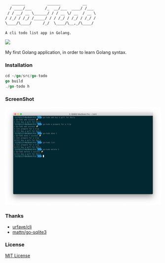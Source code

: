 ```text
   ______          ______          __    
  / ____/___      /_  __/___  ____/ /___ 
 / / __/ __ \______/ / / __ \/ __  / __ \
/ /_/ / /_/ /_____/ / / /_/ / /_/ / /_/ /
\____/\____/     /_/  \____/\__,_/\____/ 

A cli todo list app in Golang.
```
[![](https://img.shields.io/github/license/lijf93/go-todo.svg)](https://github.com/lijf93/go-todo/blob/master/LICENSE)

My first Golang application, in order to learn Golang syntax.

### Installation
```go
cd ~/go/src/go-todo
go build
./go-todo h
```

### ScreenShot
![gotodo](https://github.com/lijf93/go-todo/blob/master/screenshot/gotodo-screenshot.png)

### Thanks
* [urfave/cli](https://github.com/urfave/cli)
* [mattn/go-sqlite3](https://github.com/mattn/go-sqlite3)

### License
[MIT License](https://github.com/lijf93/go-todo/blob/master/LICENSE)
